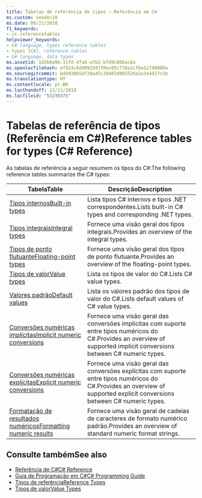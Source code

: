 ```yaml
---
title: Tabelas de referência de tipos – Referência em C#
ms.custom: seodec18
ms.date: 09/21/2018
f1_keywords:
- cs.referencetables
helpviewer_keywords:
- C# language, types reference tables
- types [C#], reference tables
- C# language, data types
ms.assetid: 1d2b6a9b-31fd-4fa6-a7b2-bfd9c806ac8a
ms.openlocfilehash: ef924c6dd092947f0ec05c770a2cfbe12f48000a
ms.sourcegitcommit: bdd930b5df20a45c29483d905526a2a3e4d17c5b
ms.translationtype: HT
ms.contentlocale: pt-BR
ms.lasthandoff: 12/11/2018
ms.locfileid: "53239375"
---
```

# <a name="reference-tables-for-types-c-reference"></a><span data-ttu-id="ca235-102">Tabelas de referência de tipos (Referência em C#)</span><span class="sxs-lookup"><span data-stu-id="ca235-102">Reference tables for types (C# Reference)</span></span>

<span data-ttu-id="ca235-103">As tabelas de referência a seguir resumem os tipos do C#:</span><span class="sxs-lookup"><span data-stu-id="ca235-103">The following reference tables summarize the C# types:</span></span>

|<span data-ttu-id="ca235-104">Tabela</span><span class="sxs-lookup"><span data-stu-id="ca235-104">Table</span></span>|<span data-ttu-id="ca235-105">Descrição</span><span class="sxs-lookup"><span data-stu-id="ca235-105">Description</span></span>|
|---------|---------|
|[<span data-ttu-id="ca235-106">Tipos internos</span><span class="sxs-lookup"><span data-stu-id="ca235-106">Built-in types</span></span>](built-in-types-table.md)|<span data-ttu-id="ca235-107">Lista tipos C# internos e tipos .NET correspondentes.</span><span class="sxs-lookup"><span data-stu-id="ca235-107">Lists built-in C# types and corresponding .NET types.</span></span>|
|[<span data-ttu-id="ca235-108">Tipos integrais</span><span class="sxs-lookup"><span data-stu-id="ca235-108">Integral types</span></span>](integral-types-table.md)|<span data-ttu-id="ca235-109">Fornece uma visão geral dos tipos integrais.</span><span class="sxs-lookup"><span data-stu-id="ca235-109">Provides an overview of the integral types.</span></span>|
|[<span data-ttu-id="ca235-110">Tipos de ponto flutuante</span><span class="sxs-lookup"><span data-stu-id="ca235-110">Floating-point types</span></span>](floating-point-types-table.md)|<span data-ttu-id="ca235-111">Fornece uma visão geral dos tipos de ponto flutuante.</span><span class="sxs-lookup"><span data-stu-id="ca235-111">Provides an overview of the floating-point types.</span></span>|
|[<span data-ttu-id="ca235-112">Tipos de valor</span><span class="sxs-lookup"><span data-stu-id="ca235-112">Value types</span></span>](value-types-table.md)|<span data-ttu-id="ca235-113">Lista os tipos de valor do C#.</span><span class="sxs-lookup"><span data-stu-id="ca235-113">Lists C# value types.</span></span>|
|[<span data-ttu-id="ca235-114">Valores padrão</span><span class="sxs-lookup"><span data-stu-id="ca235-114">Default values</span></span>](default-values-table.md)|<span data-ttu-id="ca235-115">Lista os valores padrão dos tipos de valor do C#.</span><span class="sxs-lookup"><span data-stu-id="ca235-115">Lists default values of C# value types.</span></span>|
|[<span data-ttu-id="ca235-116">Conversões numéricas implícitas</span><span class="sxs-lookup"><span data-stu-id="ca235-116">Implicit numeric conversions</span></span>](implicit-numeric-conversions-table.md)|<span data-ttu-id="ca235-117">Fornece uma visão geral das conversões implícitas com suporte entre tipos numéricos do C#.</span><span class="sxs-lookup"><span data-stu-id="ca235-117">Provides an overview of supported implicit conversions between C# numeric types.</span></span>|
|[<span data-ttu-id="ca235-118">Conversões numéricas explícitas</span><span class="sxs-lookup"><span data-stu-id="ca235-118">Explicit numeric conversions</span></span>](explicit-numeric-conversions-table.md)|<span data-ttu-id="ca235-119">Fornece uma visão geral das conversões explícitas com suporte entre tipos numéricos do C#.</span><span class="sxs-lookup"><span data-stu-id="ca235-119">Provides an overview of supported explicit conversions between C# numeric types.</span></span>|
|[<span data-ttu-id="ca235-120">Formatação de resultados numéricos</span><span class="sxs-lookup"><span data-stu-id="ca235-120">Formatting numeric results</span></span>](formatting-numeric-results-table.md)|<span data-ttu-id="ca235-121">Fornece uma visão geral de cadeias de caracteres de formato numérico padrão.</span><span class="sxs-lookup"><span data-stu-id="ca235-121">Provides an overview of standard numeric format strings.</span></span>|

## <a name="see-also"></a><span data-ttu-id="ca235-122">Consulte também</span><span class="sxs-lookup"><span data-stu-id="ca235-122">See also</span></span>

- [<span data-ttu-id="ca235-123">Referência de C#</span><span class="sxs-lookup"><span data-stu-id="ca235-123">C# Reference</span></span>](../index.md)
- [<span data-ttu-id="ca235-124">Guia de Programação em C#</span><span class="sxs-lookup"><span data-stu-id="ca235-124">C# Programming Guide</span></span>](../../programming-guide/index.md)
- [<span data-ttu-id="ca235-125">Tipos de referência</span><span class="sxs-lookup"><span data-stu-id="ca235-125">Reference Types</span></span>](reference-types.md)
- [<span data-ttu-id="ca235-126">Tipos de valor</span><span class="sxs-lookup"><span data-stu-id="ca235-126">Value Types</span></span>](value-types.md)